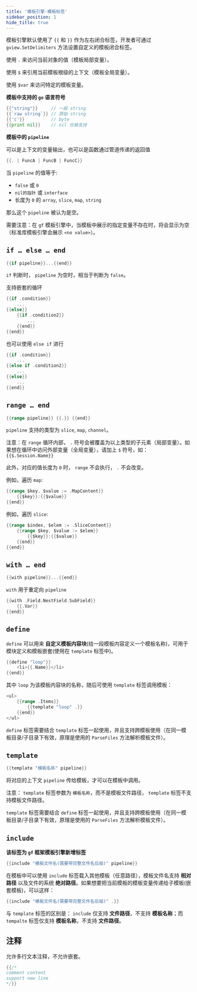 ```yaml
---
title: '模板引擎-模板标签'
sidebar_position: 1
hide_title: true
---
```


模板引擎默认使用了 `{{` 和 `}}` 作为左右闭合标签，开发者可通过 `gview.SetDelimiters` 方法设置自定义的模板闭合标签。

使用 `.` 来访问当前对象的值（模板局部变量）。

使用 `$` 来引用当前模板根级的上下文（模板全局变量）。

使用 `$var` 来访问特定的模板变量。

**模板中支持的 `go` 语言符号**

```go
{{"string"}}     // 一般 string
{{`raw string`}} // 原始 string
{{'c'}}          // byte
{{print nil}}    // nil 也被支持

```

**模板中的 `pipeline`**

可以是上下文的变量输出，也可以是函数通过管道传递的返回值

```go
{{. | FuncA | FuncB | FuncC}}

```

当 `pipeline` 的值等于:

- `false` 或 `0`
- `nil的指针` 或 `interface`
- 长度为 `0` 的 `array`, `slice`, `map`, `string`

那么这个 `pipeline` 被认为是空。

需要注意：在 `gf` 模板引擎中，当模板中展示的指定变量不存在时，将会显示为空（标准库模板引擎会展示 `<no value>`）。

## `if … else … end`

```go
{{if pipeline}}...{{end}}

```

`if` 判断时， `pipeline` 为空时，相当于判断为 `false`。

支持嵌套的循环

```go
{{if .condition}}
    ...
{{else}}
    {{if .condition2}}
        ...
    {{end}}
{{end}}

```

也可以使用 `else if` 进行

```go
{{if .condition}}
    ...
{{else if .condition2}}
    ...
{{else}}
    ...
{{end}}

```

## `range … end`

```go
{{range pipeline}} {{.}} {{end}}

```

`pipeline` 支持的类型为 `slice`, `map`, `channel`。

注意：在 `range` 循环内部， `.` 符号会被覆盖为以上类型的子元素（局部变量）。如果想在循环中访问外部变量（全局变量），请加上 `$` 符号，如： `{{$.Session.Name}}`

此外，对应的值长度为 `0` 时， `range` 不会执行， `.` 不会改变。

例如，遍历 `map`:

```go
{{range $key, $value := .MapContent}}
    {{$key}}:{{$value}}
{{end}}

```

例如，遍历 `slice`:

```go
{{range $index, $elem := .SliceContent}}
    {{range $key, $value := $elem}}
        {{$key}}:{{$value}}
    {{end}}
{{end}}

```

## `with … end`

```go
{{with pipeline}}...{{end}}

```

`with` 用于重定向 `pipeline`

```go
{{with .Field.NestField.SubField}}
    {{.Var}}
{{end}}

```

## `define`

`define` 可以用来 **自定义模板内容块**(给一段模板内容定义一个模板名称)，可用于模块定义和模板嵌套(使用在 `template` 标签中)。

```go
{{define "loop"}}
    <li>{{.Name}}</li>
{{end}}

```

其中 `loop` 为该模板内容块的名称，随后可使用 `template` 标签调用模板：

```go
<ul>
    {{range .Items}}
        {{template "loop" .}}
    {{end}}
</ul>
```

`define` 标签需要结合 `template` 标签一起使用，并且支持跨模板使用（在同一模板目录/子目录下有效，原理是使用的 `ParseFiles` 方法解析模板文件）。

## `template`

```go
{{template "模板名称" pipeline}}

```

将对应的上下文 `pipeline` 传给模板，才可以在模板中调用。

注意： `template` 标签参数为 `模板名称`，而不是模板文件路径， `template` 标签不支持模板文件路径。

`template` 标签需要结合 `define` 标签一起使用，并且支持跨模板使用（在同一模板目录/子目录下有效，原理是使用的 `ParseFiles` 方法解析模板文件）。

## `include`

**该标签为 `gf` 框架模板引擎新增标签**

```go
{{include "模板文件名(需要带完整文件名后缀)" pipeline}}

```

在模板中可以使用 `include` 标签载入其他模板（任意路径），模板文件名支持 **相对路径** 以及文件的系统 **绝对路径**。如果想要把当前模板的模板变量传递给子模板(嵌套模板)，可以这样：

```go
{{include "模板文件名(需要带完整文件名后缀)" .}}

```

与 `template` 标签的区别是： `include` 仅支持 **文件路径**，不支持 **模板名称**；而 `tempalte` 标签仅支持 **模板名称**，不支持 **文件路径**。

## 注释

允许多行文本注释，不允许嵌套。

```go
{{/*
comment content
support new line
*/}}

```